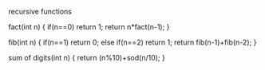 recursive functions

fact(int n)
{
if(n==0)
return 1;
return n*fact(n-1);
}

fib(int n)
{
if(n==1)
return 0;
else if(n==2)
return 1;
return fib(n-1)+fib(n-2);
}

sum of digits(int n)
{
return (n%10)+sod(n/10);
}
